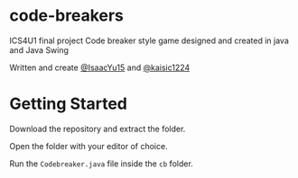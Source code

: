 # code-breakers
ICS4U1 final project
Code breaker style game designed and created in java and Java Swing

Written and create [@IsaacYu15](https://github.com/IsaacYu15) and [@kaisic1224](https://github.com/kaisic1224)


# Getting Started
Download the repository and extract the folder.

Open the folder with your editor of choice.

Run the ```Codebreaker.java``` file inside the ```cb``` folder.
